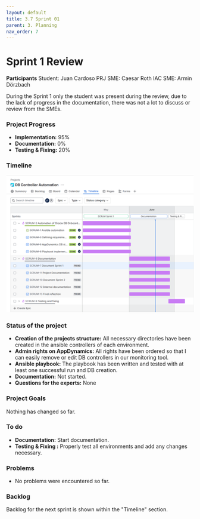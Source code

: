 ```yaml
---
layout: default
title: 3.7 Sprint 01
parent: 3. Planning
nav_order: 7
---
```


# Sprint 1 Review

**Participants**
Student: Juan Cardoso
PRJ SME: Caesar Roth
IAC SME: Armin Dörzbach

During the Sprint 1 only the student was present during the review, due to the lack of progress in the documentation, there was not a lot to discuss or review from the SMEs.

### Project Progress

- **Implementation:** 95%
- **Documentation:** 0%
- **Testing & Fixing:** 20%

### Timeline

![Sprint_01](../../resources/images/Sprint01_Jira.png)

### Status of the project
- **Creation of the projects structure:** All necessary directories have been created in the ansible controllers of each environment.
- **Admin rights on AppDynamics:** All rights have been ordered so that I can easily remove or edit DB controllers in our monitoring tool.
- **Ansible playbook:** The playbook has been written and tested with at least one successful run and DB creation.
- **Documentation:** Not started.
- **Questions for the experts:** None

### Project Goals
Nothing has changed so far.

### To do

- **Documentation:** Start documentation.
- **Testing & Fixing :** Properly test all environments and add any changes necessary.

### Problems
- No problems were encountered so far.

### Backlog

Backlog for the next sprint is shown within the "Timeline" section.



